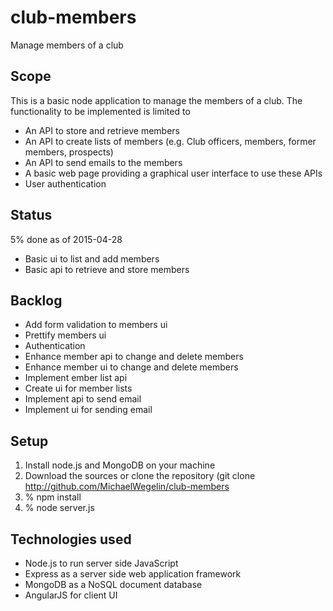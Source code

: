 # club-members
Manage members of a club

## Scope
This is a basic node application to manage the members of a club. The functionality to be implemented is limited to

- An API to store and retrieve members
- An API to create lists of members (e.g. Club officers, members, former members, prospects)
- An API to send emails to the members
- A basic web page providing a graphical user interface to use these APIs
- User authentication

## Status

 5% done as of 2015-04-28

 - Basic ui to list and add members
 - Basic api to retrieve and store members
 
## Backlog
- Add form validation to members ui
- Prettify members ui
- Authentication
- Enhance member api to change and delete members
- Enhance member ui to change and delete members
- Implement ember list api
- Create ui for member lists
- Implement api to send email
- Implement ui for sending email

## Setup

1. Install node.js and MongoDB on your machine
2. Download the sources or clone the repository (git clone http://github.com/MichaelWegelin/club-members
3. % npm install
4. % node server.js

## Technologies used
- Node.js to run server side JavaScript
- Express as a server side web application framework
- MongoDB as a NoSQL document database
- AngularJS for client UI


